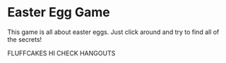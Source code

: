 # Easter Egg Game
This game is all about easter eggs.  Just click around and try to find all of the secrets!

FLUFFCAKES HI CHECK HANGOUTS
